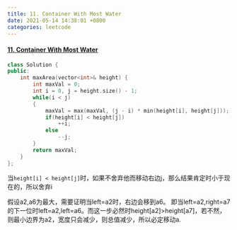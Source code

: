 ```yaml
---
title: 11. Container With Most Water
date: 2021-05-14 14:38:01 +0800
categories: leetcode
---
```

#### [11. Container With Most Water](https://leetcode.com/problems/container-with-most-water/)
```c++
class Solution {
public:
    int maxArea(vector<int>& height) {
        int maxVal = 0;
        int i = 0, j = height.size() - 1;
        while(i < j)
        {
            maxVal = max(maxVal, (j - i) * min(height[i], height[j]));
            if(height[i] < height[j])
                ++i;
            else
                --j;
        }
        return maxVal;
    }
};
```

当`height[i] < height[j]`时，如果不舍弃他而移动右边j，那么结果肯定时小于现在的，所以舍弃i

假设a2,a6为最大，需要证明当left=a2时，右边会移到a6。
即当left=a2,right=a7的下一位时left=a2,left=a6。而这一步必然时height[a2]>height[a7]，若不然，则最小边界为a2，宽度只会减少，则总值减少，所以必定移动a.
